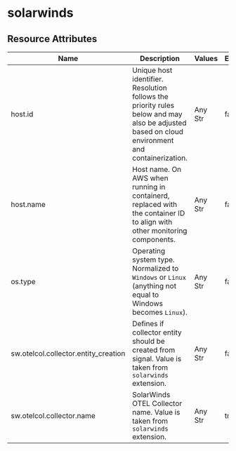 [comment]: <> (Code generated by mdatagen. DO NOT EDIT.)

# solarwinds

## Resource Attributes

| Name | Description | Values | Enabled |
| ---- | ----------- | ------ | ------- |
| host.id | Unique host identifier. Resolution follows the priority rules below and may also be adjusted based on cloud environment and containerization. | Any Str | false |
| host.name | Host name. On AWS when running in containerd, replaced with the container ID to align with other monitoring components. | Any Str | false |
| os.type | Operating system type. Normalized to `Windows` or `Linux` (anything not equal to Windows becomes `Linux`). | Any Str | false |
| sw.otelcol.collector.entity_creation | Defines if collector entity should be created from signal. Value is taken from `solarwinds` extension. | Any Str | false |
| sw.otelcol.collector.name | SolarWinds OTEL Collector name. Value is taken from `solarwinds` extension. | Any Str | true |
